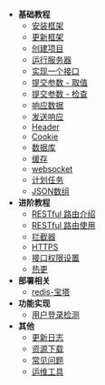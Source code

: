 
- <b>基础教程</b>
  - [安装框架](tutorial/basic/install.md)
  - [更新框架](tutorial/basic/update.md)
  - [创建项目](tutorial/basic/create.md)
  - [运行服务器](tutorial/basic/run.md)
  - [实现一个接口](tutorial/basic/addApi.md)
  - [提交参数 - 取值](tutorial/basic/params.md)
  - [提交参数 - 检查](tutorial/basic/paramsCheck.md)
  - [响应数据](tutorial/basic/responseData.md)
  - [发送响应](tutorial/basic/send.md)
  - [Header](tutorial/basic/header.md)
  - [Cookie](tutorial/basic/cookie.md)
  - [数据库](tutorial/basic/db.md)
  - [缓存](tutorial/basic/cache.md)
  - [websocket](tutorial/basic/websocket.md)
  - [计划任务](tutorial/basic/task.md)
  - [JSON数组](tutorial/basic/jsonArr.md)
- <b>进阶教程</b>
  - [RESTful 路由介绍](tutorial/advanced/RESTfulDesc.md)
  - [RESTful 路由使用](tutorial/advanced/RESTfulUse.md)
  - [拦截器](tutorial/advanced/interceptor.md)
  - [HTTPS](tutorial/advanced/https.md)
  - [接口权限设置](tutorial/advanced/permission.md)
  - [热更](tutorial/advanced/hotUpdate.md)
- **部署相关**
  - [redis-宝塔](tutorial/release/bt_redis.md)
- <b>功能实现</b>
  - [用户登录检测](functions/loginCheck.md)
- <b>其他</b>
  - [更新日志](versions.md)
  - <a href="https://wway.lanzoub.com/s/fastserver" download target="_blank">资源下载</a>
  - [常见问题](questions.md)
  - [运维工具](tutorial/basic/tools.md)